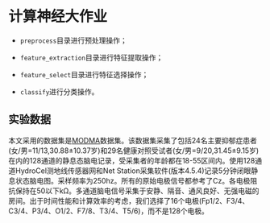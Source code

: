 # 计算神经大作业

- `preprocess`目录进行预处理操作；

- `feature_extraction`目录进行特征提取操作；

- `feature_select`目录进行特征选择操作；

- `classify`进行分类操作。

## 实验数据

本文采用的数据集是[MODMA](https://repod.icm.edu.pl/dataset.xhtml?persistentId=doi:10.18150/repod.0107441)数据集。该数据集采集了包括24名主要抑郁症患者(女/男=11/13,30.88±10.37岁)和29名健康对照受试者(女/男=9/20,31.45±9.15岁)在内的128通道的静息态脑电记录，受采集者的年龄都在18-55区间内。使用128通道HydroCel测地线传感器网和Net Station采集软件(版本4.5.4)记录5分钟闭眼静息状态脑电图。采样频率为250hz。所有的原始电极信号都参考了Cz。各电极阻抗保持在50以下kΩ。多通道脑电信号采集于安静、隔音、通风良好、无强电磁的房间。出于时间性能和计算效率的考虑，我们选择了16个电极(Fp1/2、F3/4、C3/4、P3/4、O1/2、F7/8、T3/4、T5/6)，而不是128个电极。
